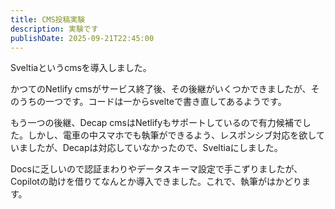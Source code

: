```yaml
---
title: CMS投稿実験
description: 実験です
publishDate: 2025-09-21T22:45:00
---
```

Sveltiaというcmsを導入しました。

かつてのNetlify cmsがサービス終了後、その後継がいくつかできましたが、そのうちの一つです。コードは一からsvelteで書き直してあるようです。

もう一つの後継、Decap cmsはNetlifyもサポートしているので有力候補でした。しかし、電車の中スマホでも執筆ができるよう、レスポンシブ対応を欲していましたが、Decapは対応していなかったので、Sveltiaにしました。

Docsに乏しいので認証まわりやデータスキーマ設定で手こずりましたが、Copilotの助けを借りてなんとか導入できました。これで、執筆がはかどります。
